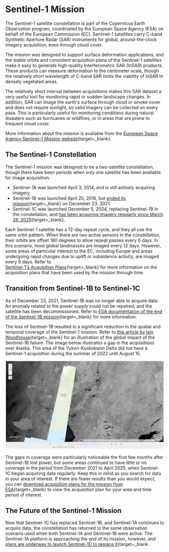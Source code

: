 # Sentinel-1 Mission

The Sentinel-1 satellite constellation is part of the Copernicus Earth Observation program, coordinated by the European 
Space Agency (ESA) on behalf of the European Commission (EC). Sentinel-1 satellites carry C-band Synthetic Aperture 
Radar (SAR) instruments for global, around-the-clock imagery acquisition, even through cloud cover. 

The mission was designed to support surface deformation applications, and the stable orbits and consistent 
acquisition plans of the Sentinel-1 satellites make it easy to generate high-quality Interferometric SAR (InSAR) 
products. These products can measure deformation to the centimeter scale, though the relatively short wavelength 
of C-band SAR limits the viability of InSAR in densely vegetated areas. 

The relatively short interval between acquisitions makes this SAR dataset a very useful tool for monitoring rapid or 
sudden landscape changes. In addition, SAR can image the earth's surface through cloud or smoke cover and does not 
require sunlight, so valid imagery can be collected on every pass. This is particularly useful for monitoring 
conditions during natural disasters such as hurricanes or wildfires, or in areas that are prone to frequent cloud cover.

More information about the mission is available from the [European Space Agency Sentinel-1 Mission website](https://sentiwiki.copernicus.eu/web/s1-mission "Sentinel-1 Mission" ){target=_blank}.

## The Sentinel-1 Constellation

The Sentinel-1 mission was designed to be a two-satellite constellation, though there have been periods when 
only one satellite has been available for image acquisition.

- Sentinel-1A was launched April 3, 2014, and is still actively acquiring imagery. 
- Sentinel-1B  was launched April 25, 2016, but [ended its mission](https://www.esa.int/Applications/Observing_the_Earth/Copernicus/Sentinel-1/Mission_ends_for_Copernicus_Sentinel-1B_satellite "https://www.esa.int/Applications/Observing_the_Earth/Copernicus/Sentinel-1/Mission_ends_for_Copernicus_Sentinel-1B_satellite" ){target=_blank} on December 23, 2021.
- Sentinel-1C was launched December 5, 2024, replacing Sentinel-1B in the constellation, and 
  [has been acquiring imagery regularly since March 26, 2025](https://dataspace.copernicus.eu/news/2025-3-25-sentinel-1c-user-data-opening-26th-march "https://dataspace.copernicus.eu/news/2025-3-25-sentinel-1c-user-data-opening-26th-march" ){target=_blank}.

Each Sentinel-1 satellite has a 12-day repeat cycle, and they all use the same orbit pattern. When there are two active 
sensors in the constellation, their orbits are offset 180 degrees to allow repeat passes every 6 days. In this 
scenario, most global landmasses are imaged every 12 days. However, some areas of particular interest to the EC, 
including Europe and areas undergoing rapid changes due to uplift or subsidence activity, are imaged every 6 days. 
Refer to  
[Sentinel-1's Acquisition Plans](https://sentinel.esa.int/web/sentinel/copernicus/sentinel-1/acquisition-plans "https://sentinel.esa.int/web/sentinel/copernicus/sentinel-1/acquisition-plans" ){target=_blank} 
for more information on the acquisition plans that have been used by the mission through time.

## Transition from Sentinel-1B to Sentinel-1C

As of December 23, 2021, Sentinel-1B was no longer able to acquire data. An anomaly related to the power supply 
could not be repaired, and the satellite has been decommissioned. Refer to 
[ESA documentation of the end of the Sentinel-1B mission](https://www.esa.int/Applications/Observing_the_Earth/Copernicus/Sentinel-1/Mission_ends_for_Copernicus_Sentinel-1B_satellite "Mission Ends for Copernicus Sentinel-1B Satellite" ){target=_blank} 
for more information.

The loss of Sentinel-1B resulted in a significant reduction in the spatial and temporal coverage of the Sentinel-1 
mission. Refer to 
[this article by Iain Woodhouse](https://www.earthblox.io/blog/the-impact-of-the-sentinel-1b-failure-and-looking-forward-to-sentinel-1c "The impact of the Sentinel-1B failure and looking forward to Sentinel-1C" ){target=_blank} 
for an illustration of the global impact of the Sentinel-1B failure. The image below illustrates a gap in the 
acquisitions over Alaska. This area of the Yukon-Kuskokwim Delta did not have a Sentinel-1 acquisition during 
the summer of 2022 until August 15.

![Y-K Delta Gap](images/s1b_hole_alaska.png "Lack of acquisitions over the Yukon-Kuskokwim Delta, Alaska")

The gaps in coverage were particularly noticeable the first few months after Sentinel-1B lost power, but some areas 
continued to have little or no coverage in the period from December 2021 to April 2025, when Sentinel-1C began 
acquiring data regularly. Keep this in mind as you search for data in your area of interest. If there are fewer 
results than you would expect, you can 
[download acquisition plans for the mission from ESA](https://sentinel.esa.int/web/sentinel/copernicus/sentinel-1/acquisition-plans "Sentinel-1 Acquisition Plans" ){target=_blank} to view the acquisition plan for your area and time period of interest.

## The Future of the Sentinel-1 Mission

Now that Sentinel-1C has replaced Sentinel-1B, and Sentinel-1A continues to acquire data, the constellation has 
returned to the same observation scenario used when both Sentinel-1A and Sentinel-1B were active. The 
Sentinel-1A platform is approaching the end of its mission, however, and 
[plans are underway to launch Sentinel-1D to replace it](https://www.esa.int/Applications/Observing_the_Earth/Copernicus/Sentinel-1/Ariane_6_to_take_Sentinel-1D_into_orbit ){target=_blank. 
